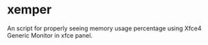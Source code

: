 # xemper
An script for properly seeing memory usage percentage using Xfce4 Generic Monitor in xfce panel.
